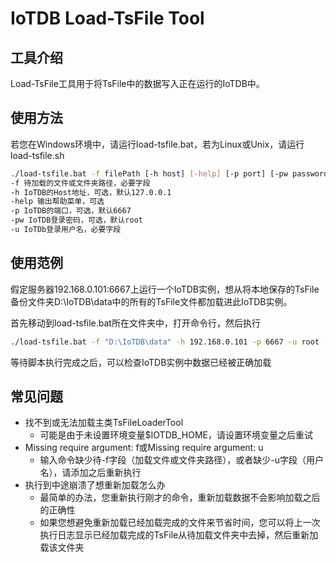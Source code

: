 <!--

    Licensed to the Apache Software Foundation (ASF) under one
    or more contributor license agreements.  See the NOTICE file
    distributed with this work for additional information
    regarding copyright ownership.  The ASF licenses this file
    to you under the Apache License, Version 2.0 (the
    "License"); you may not use this file except in compliance
    with the License.  You may obtain a copy of the License at
    
        http://www.apache.org/licenses/LICENSE-2.0
    
    Unless required by applicable law or agreed to in writing,
    software distributed under the License is distributed on an
    "AS IS" BASIS, WITHOUT WARRANTIES OR CONDITIONS OF ANY
    KIND, either express or implied.  See the License for the
    specific language governing permissions and limitations
    under the License.

-->

# IoTDB Load-TsFile Tool

## 工具介绍

Load-TsFile工具用于将TsFile中的数据写入正在运行的IoTDB中。

## 使用方法

若您在Windows环境中，请运行load-tsfile.bat，若为Linux或Unix，请运行load-tsfile.sh

```bash
./load-tsfile.bat -f filePath [-h host] [-help] [-p port] [-pw password] -u user
-f 待加载的文件或文件夹路径，必要字段
-h IoTDB的Host地址，可选，默认127.0.0.1
-help 输出帮助菜单，可选
-p IoTDB的端口，可选，默认6667
-pw IoTDB登录密码，可选，默认root
-u IoTDb登录用户名，必要字段
```

## 使用范例

假定服务器192.168.0.101:6667上运行一个IoTDB实例，想从将本地保存的TsFile备份文件夹D:\IoTDB\data中的所有的TsFile文件都加载进此IoTDB实例。

首先移动到load-tsfile.bat所在文件夹中，打开命令行，然后执行

```bash
./load-tsfile.bat -f "D:\IoTDB\data" -h 192.168.0.101 -p 6667 -u root -pw root
```

等待脚本执行完成之后，可以检查IoTDB实例中数据已经被正确加载

## 常见问题

- 找不到或无法加载主类TsFileLoaderTool
  - 可能是由于未设置环境变量$IOTDB_HOME，请设置环境变量之后重试
- Missing require argument: f或Missing require argument: u
  - 输入命令缺少待-f字段（加载文件或文件夹路径），或者缺少-u字段（用户名），请添加之后重新执行
- 执行到中途崩溃了想重新加载怎么办
  - 最简单的办法，您重新执行刚才的命令，重新加载数据不会影响加载之后的正确性
  - 如果您想避免重新加载已经加载完成的文件来节省时间，您可以将上一次执行日志显示已经加载完成的TsFile从待加载文件夹中去掉，然后重新加载该文件夹
